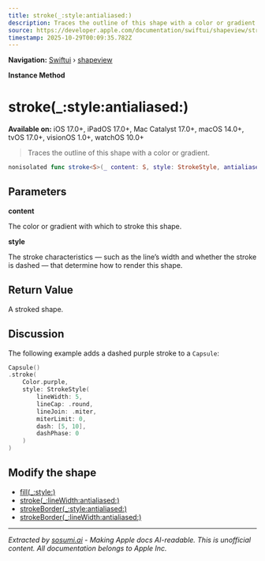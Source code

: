 ```yaml
---
title: stroke(_:style:antialiased:)
description: Traces the outline of this shape with a color or gradient.
source: https://developer.apple.com/documentation/swiftui/shapeview/stroke(_:style:antialiased:)
timestamp: 2025-10-29T00:09:35.782Z
---
```


**Navigation:** [Swiftui](/documentation/swiftui) › [shapeview](/documentation/swiftui/shapeview)

**Instance Method**

# stroke(_:style:antialiased:)

**Available on:** iOS 17.0+, iPadOS 17.0+, Mac Catalyst 17.0+, macOS 14.0+, tvOS 17.0+, visionOS 1.0+, watchOS 10.0+

> Traces the outline of this shape with a color or gradient.

```swift
nonisolated func stroke<S>(_ content: S, style: StrokeStyle, antialiased: Bool = true) -> StrokeShapeView<Self.Content, S, Self> where S : ShapeStyle
```

## Parameters

**content**

The color or gradient with which to stroke this shape.



**style**

The stroke characteristics — such as the line’s width and whether the stroke is dashed — that determine how to render this shape.



## Return Value

A stroked shape.

## Discussion

The following example adds a dashed purple stroke to a `Capsule`:

```swift
Capsule()
.stroke(
    Color.purple,
    style: StrokeStyle(
        lineWidth: 5,
        lineCap: .round,
        lineJoin: .miter,
        miterLimit: 0,
        dash: [5, 10],
        dashPhase: 0
    )
)
```

## Modify the shape

- [fill(_:style:)](/documentation/swiftui/shapeview/fill(_:style:))
- [stroke(_:lineWidth:antialiased:)](/documentation/swiftui/shapeview/stroke(_:linewidth:antialiased:))
- [strokeBorder(_:style:antialiased:)](/documentation/swiftui/shapeview/strokeborder(_:style:antialiased:))
- [strokeBorder(_:lineWidth:antialiased:)](/documentation/swiftui/shapeview/strokeborder(_:linewidth:antialiased:))

---

*Extracted by [sosumi.ai](https://sosumi.ai) - Making Apple docs AI-readable.*
*This is unofficial content. All documentation belongs to Apple Inc.*
